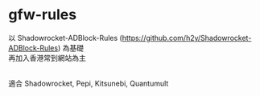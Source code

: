 # gfw-rules
以 Shadowrocket-ADBlock-Rules (https://github.com/h2y/Shadowrocket-ADBlock-Rules) 為基礎<br>再加入香港常到網站為主<br><br>

適合 Shadowrocket, Pepi, Kitsunebi, Quantumult

